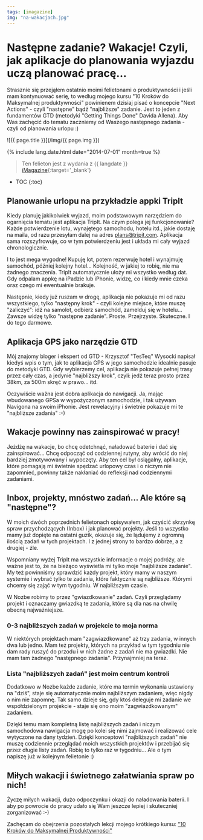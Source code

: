 ```yaml
---
tags: [imagazine]
img: "na-wakacjach.jpg"
---
```


# Następne zadanie? Wakacje! Czyli, jak aplikacje do planowania wyjazdu uczą planować pracę...

Strasznie się przejąłem ostatnio moimi felietonami o produktywności i jeśli mam kontynuować serię, to według mojego kursu "10 Kroków do Maksymalnej produktywności" powinienem dzisiaj pisać o koncepcie "Next Actions" - czyli "następne" bądź "najbliższe" zadanie. Jest to jeden z fundamentów GTD (metodyki "Getting Things Done" Davida Allena). Aby Was zachęcić do tematu zaczniemy od Waszego następnego zadania - czyli od planowania urlopu :)

<!--More-->

![{{ page.title }}](/img/{{ page.img }})

{% include lang.date.html date="2014-07-01" month=true %}

> Ten felieton jest z wydania z {{ langdate }} [iMagazine](https://imagazine.pl){:target='_blank'}

* TOC
{:toc}

## Planowanie urlopu na przykładzie appki TripIt

Kiedy planuję jakikolwiek wyjazd, moim podstawowym narzędziem do ogarnięcia tematu jest aplikacja TripIt. Na czym polega jej funkcjonowanie? Każde potwierdzenie lotu, wynajętego samochodu, hotelu itd., jakie dostaję na maila, od razu przesyłam dalej na adres plans@tripit.com. Aplikacja sama rozszyfrowuje, co w tym potwierdzeniu jest i układa mi cały wyjazd chronologicznie.

I to jest mega wygodne! Kupuję lot, potem rezerwuję hotel i wynajmuję samochód, później kolejny hotel... Kolejność, w jakiej to robię, nie ma żadnego znaczenia. TripIt automatycznie ułoży mi wszystko według dat. Gdy odpalam appkę na iPadzie lub iPhonie, widzę, co i kiedy mnie czeka oraz czego mi ewentualnie brakuje.

Następnie, kiedy już ruszam w drogę, aplikacja nie pokazuje mi od razu wszystkiego, tylko "następny krok" - czyli kolejne miejsce, które muszę "zaliczyć": idź na samolot, odbierz samochód, zamelduj się w hotelu... Zawsze widzę tylko "następne zadanie". Proste. Przejrzyste. Skuteczne. I do tego darmowe.

## Aplikacja GPS jako narzędzie GTD

Mój znajomy bloger i ekspert od GTD - Krzysztof "TesTeq" Wysocki napisał kiedyś wpis o tym, jak to aplikacja GPS w jego samochodzie idealnie pasuje do metodyki GTD. Gdy wybierzemy cel, aplikacja nie pokazuje pełnej trasy przez cały czas, a jedynie "najbliższy krok", czyli: jedź teraz prosto przez 38km, za 500m skręć w prawo... itd.

Oczywiście ważna jest dobra aplikacja do nawigacji. Ja, mając wbudowanego GPSa w wypożyczonym samochodzie, i tak używam Navigona na swoim iPhonie. Jest rewelacyjny i świetnie pokazuje mi te "najbliższe zadania" :-)

## Wakacje powinny nas zainspirować w pracy!

Jeżdżę na wakacje, bo chcę odetchnąć, naładować baterie i dać się zainspirować... Chcę odpocząć od codziennej rutyny, aby wrócić do niej bardziej zmotywowany i wypoczęty. Aby ten cel był osiągalny, aplikacje, które pomagają mi świetnie spędzać urlopowy czas i o niczym nie zapomnieć, powinny także nakłaniać do refleksji nad codziennymi zadaniami.

## Inbox, projekty, mnóstwo zadań... Ale które są "następne"?

W moich dwóch poprzednich felietonach opisywałem, jak czyścić skrzynkę spraw przychodzących (Inbox) i jak planować projekty. Jeśli to wszystko mamy już dopięte na ostatni guzik, okazuje się, że lądujemy z ogromną ilością zadań w tych projektach. I z jednej strony to bardzo dobrze, a z drugiej - źle.

Wspomniany wyżej TripIt ma wszystkie informacje o mojej podróży, ale ważne jest to, że na bieżąco wyświetla mi tylko moje "najbliższe zadanie". My też powinniśmy sprawdzić każdy projekt, który mamy w naszym systemie i wybrać tylko te zadania, które faktycznie są najbliższe. Którymi chcemy się zająć w tym tygodniu. W najbliższym czasie.

W Nozbe robimy to przez "gwiazdkowanie" zadań. Czyli przeglądamy projekt i oznaczamy gwiazdką te zadania, które są dla nas na chwilę obecną najważniejsze.

### 0-3 najbliższych zadań w projekcie to moja norma

W niektórych projektach mam "zagwiazdkowane" aż trzy zadania, w innych dwa lub jedno. Mam też projekty, których na przykład w tym tygodniu nie dam rady ruszyć do przodu i w nich żadne z zadań nie ma gwiazdki. Nie mam tam żadnego "następnego zadania". Przynajmniej na teraz.

### Lista "najbliższych zadań" jest moim centrum kontroli

Dodatkowo w Nozbe każde zadanie, które ma termin wykonania ustawiony na "dziś", staje się automatycznie moim najbliższym zadaniem, więc nigdy o nim nie zapomnę. Tak samo dzieje się, gdy ktoś deleguje mi zadanie we współdzielonym projekcie - staje się ono moim "zagwiazdkowanym" zadaniem.

Dzięki temu mam kompletną listę najbliższych zadań i niczym samochodowa nawigacja mogę po kolei się nimi zajmować i realizować cele wytyczone na dany tydzień. Dzięki konceptowi "najbliższych zadań" nie muszę codziennie przeglądać moich wszystkich projektów i przebijać się przez długie listy zadań. Robię to tylko raz w tygodniu... Ale o tym napiszę już w kolejnym felietonie :)

## Miłych wakacji i świetnego załatwiania spraw po nich!

Życzę miłych wakacji, dużo odpoczynku i okazji do naładowania baterii. I aby po powrocie do pracy udało się Wam jeszcze lepiej i skuteczniej zorganizować :-)

Zachęcam do obejrzenia pozostałych lekcji mojego krótkiego kursu: ["10 Kroków do Maksymalnej Produktywności"](https://help.nozbe.com/pl/bonus/introduction/)

[n]: https://michael.gratis/nozbe_pl
[np]: https://michael.gratis/nozbepersonal_pl